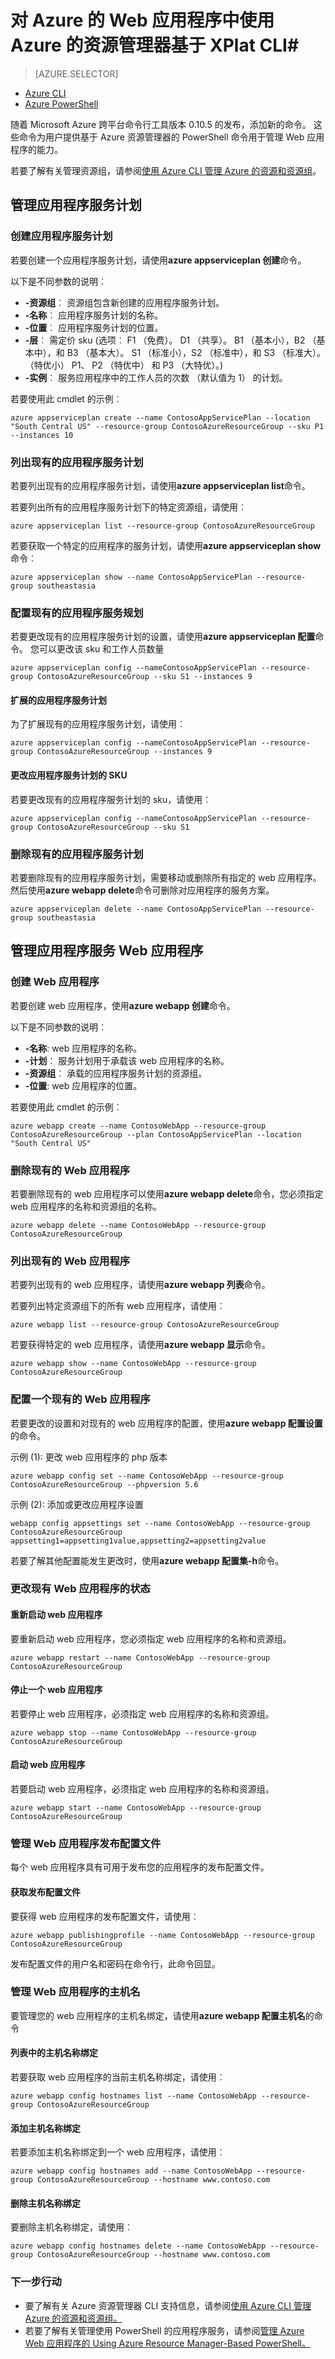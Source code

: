 <properties
    pageTitle="Azure 基于资源管理器的跨平台命令行工具来 Azure 的 Web 应用程序 |Microsoft Azure"
    description="了解如何使用新的基于 Azure 资源管理器的跨平台命令行工具来管理 Azure Web 应用程序。"
    services="app-service\web"
    documentationCenter=""
    authors="ahmedelnably"
    manager="stefsch"
    editor=""/>

<tags
    ms.service="app-service-web"
    ms.workload="web"
    ms.tgt_pltfrm="na"
    ms.devlang="na"
    ms.topic="article"
    ms.date="09/29/2016"
    ms.author="aelnably"/>

# <a name="using-azure-resource-manager-based-xplat-cli-for-azure-web-app"></a>对 Azure 的 Web 应用程序中使用 Azure 的资源管理器基于 XPlat CLI#

> [AZURE.SELECTOR]
- [Azure CLI](app-service-web-app-azure-resource-manager-xplat-cli.md)
- [Azure PowerShell](app-service-web-app-azure-resource-manager-powershell.md)

随着 Microsoft Azure 跨平台命令行工具版本 0.10.5 的发布，添加新的命令。 这些命令为用户提供基于 Azure 资源管理器的 PowerShell 命令用于管理 Web 应用程序的能力。

若要了解有关管理资源组，请参阅[使用 Azure CLI 管理 Azure 的资源和资源组](../xplat-cli-azure-resource-manager.md)。 


## <a name="managing-app-service-plans"></a>管理应用程序服务计划 ##

### <a name="create-an-app-service-plan"></a>创建应用程序服务计划 ###
若要创建一个应用程序服务计划，请使用**azure appserviceplan 创建**命令。

以下是不同参数的说明︰

-   **-资源组**︰ 资源组包含新创建的应用程序服务计划。
-   **-名称**︰ 应用程序服务计划的名称。
-   **-位置**︰ 应用程序服务计划的位置。
-   **-层**︰ 需定价 sku (选项︰ F1 （免费）。 D1 （共享）。 B1 （基本小），B2 （基本中），和 B3 （基本大）。 S1 （标准小），S2 （标准中），和 S3 （标准大）。 （特优小） P1、 P2 （特优中） 和 P3 （大特优）。)
-   **-实例**︰ 服务应用程序中的工作人员的次数 （默认值为 1） 的计划。

若要使用此 cmdlet 的示例︰

    azure appserviceplan create --name ContosoAppServicePlan --location "South Central US" --resource-group ContosoAzureResourceGroup --sku P1 --instances 10

### <a name="list-existing-app-service-plans"></a>列出现有的应用程序服务计划 ###

若要列出现有的应用程序服务计划，请使用**azure appserviceplan list**命令。

若要列出所有的应用程序服务计划下的特定资源组，请使用︰

    azure appserviceplan list --resource-group ContosoAzureResourceGroup

若要获取一个特定的应用程序的服务计划，请使用**azure appserviceplan show**命令︰

    azure appserviceplan show --name ContosoAppServicePlan --resource-group southeastasia

### <a name="configure-an-existing-app-service-plan"></a>配置现有的应用程序服务规划 ###

若要更改现有的应用程序服务计划的设置，请使用**azure appserviceplan 配置**命令。 您可以更改该 sku 和工作人员数量 

    azure appserviceplan config --nameContosoAppServicePlan --resource-group ContosoAzureResourceGroup --sku S1 --instances 9

#### <a name="scaling-an-app-service-plan"></a>扩展的应用程序服务计划 ####

为了扩展现有的应用程序服务计划，请使用︰

    azure appserviceplan config --nameContosoAppServicePlan --resource-group ContosoAzureResourceGroup --instances 9

#### <a name="changing-the-sku-of-an-app-service-plan"></a>更改应用程序服务计划的 SKU ####

若要更改现有的应用程序服务计划的 sku，请使用︰

    azure appserviceplan config --nameContosoAppServicePlan --resource-group ContosoAzureResourceGroup --sku S1


### <a name="delete-an-existing-app-service-plan"></a>删除现有的应用程序服务计划 ###

若要删除现有的应用程序服务计划，需要移动或删除所有指定的 web 应用程序。 然后使用**azure webapp delete**命令可删除对应用程序的服务方案。

    azure appserviceplan delete --name ContosoAppServicePlan --resource-group southeastasia

## <a name="managing-app-service-web-apps"></a>管理应用程序服务 Web 应用程序 ##

### <a name="create-a-web-app"></a>创建 Web 应用程序 ###

若要创建 web 应用程序，使用**azure webapp 创建**命令。

以下是不同参数的说明︰

- **-名称**: web 应用程序的名称。
- **-计划**︰ 服务计划用于承载该 web 应用程序的名称。
- **-资源组**︰ 承载的应用程序服务计划的资源组。
- **-位置**: web 应用程序的位置。

若要使用此 cmdlet 的示例︰

    azure webapp create --name ContosoWebApp --resource-group ContosoAzureResourceGroup --plan ContosoAppServicePlan --location "South Central US"

### <a name="delete-an-existing-web-app"></a>删除现有的 Web 应用程序 ###

若要删除现有的 web 应用程序可以使用**azure webapp delete**命令，您必须指定 web 应用程序的名称和资源组的名称。

    azure webapp delete --name ContosoWebApp --resource-group ContosoAzureResourceGroup

### <a name="list-existing-web-apps"></a>列出现有的 Web 应用程序 ###

若要列出现有的 web 应用程序，请使用**azure webapp 列表**命令。

若要列出特定资源组下的所有 web 应用程序，请使用︰

    azure webapp list --resource-group ContosoAzureResourceGroup

若要获得特定的 web 应用程序，请使用**azure webapp 显示**命令。

    azure webapp show --name ContosoWebApp --resource-group ContosoAzureResourceGroup

### <a name="configure-an-existing-web-app"></a>配置一个现有的 Web 应用程序 ###

若要更改的设置和对现有的 web 应用程序的配置，使用**azure webapp 配置设置**的命令。

示例 (1): 更改 web 应用程序的 php 版本 

    azure webapp config set --name ContosoWebApp --resource-group ContosoAzureResourceGroup --phpversion 5.6

示例 (2): 添加或更改应用程序设置

    webapp config appsettings set --name ContosoWebApp --resource-group ContosoAzureResourceGroup appsetting1=appsetting1value,appsetting2=appsetting2value

若要了解其他配置能发生更改时，使用**azure webapp 配置集-h**命令。

### <a name="change-the-state-of-an-existing-web-app"></a>更改现有 Web 应用程序的状态 ###

#### <a name="restart-a-web-app"></a>重新启动 web 应用程序 ####

要重新启动 web 应用程序，您必须指定 web 应用程序的名称和资源组。

    azure webapp restart --name ContosoWebApp --resource-group ContosoAzureResourceGroup

#### <a name="stop-a-web-app"></a>停止一个 web 应用程序 ####

若要停止 web 应用程序，必须指定 web 应用程序的名称和资源组。

    azure webapp stop --name ContosoWebApp --resource-group ContosoAzureResourceGroup

#### <a name="start-a-web-app"></a>启动 web 应用程序 ####

若要启动 web 应用程序，必须指定 web 应用程序的名称和资源组。

    azure webapp start --name ContosoWebApp --resource-group ContosoAzureResourceGroup

### <a name="manage-web-app-publishing-profiles"></a>管理 Web 应用程序发布配置文件 ###

每个 web 应用程序具有可用于发布您的应用程序的发布配置文件。

#### <a name="get-publishing-profile"></a>获取发布配置文件 ####

要获得 web 应用程序的发布配置文件，请使用︰

    azure webapp publishingprofile --name ContosoWebApp --resource-group ContosoAzureResourceGroup

发布配置文件的用户名和密码在命令行，此命令回显。

### <a name="manage-web-app-hostnames"></a>管理 Web 应用程序的主机名 ###

要管理您的 web 应用程序的主机名绑定，请使用**azure webapp 配置主机名**的命令  

#### <a name="list-hostname-bindings"></a>列表中的主机名称绑定 ####

若要获取 web 应用程序的当前主机名称绑定，请使用︰

    azure webapp config hostnames list --name ContosoWebApp --resource-group ContosoAzureResourceGroup

#### <a name="add-hostname-bindings"></a>添加主机名称绑定 ####

若要添加主机名称绑定到一个 web 应用程序，请使用︰

    azure webapp config hostnames add --name ContosoWebApp --resource-group ContosoAzureResourceGroup --hostname www.contoso.com

#### <a name="delete-hostname-bindings"></a>删除主机名称绑定 ####

要删除主机名称绑定，请使用︰

    azure webapp config hostnames delete --name ContosoWebApp --resource-group ContosoAzureResourceGroup --hostname www.contoso.com

### <a name="next-steps"></a>下一步行动 ###
- 要了解有关 Azure 资源管理器 CLI 支持信息，请参阅[使用 Azure CLI 管理 Azure 的资源和资源组。](../xplat-cli-azure-resource-manager.md)
- 若要了解有关管理使用 PowerShell 的应用程序服务，请参阅[管理 Azure Web 应用程序的 Using Azure Resource Manager-Based PowerShell。](app-service-web-app-azure-resource-manager-powershell.md)
